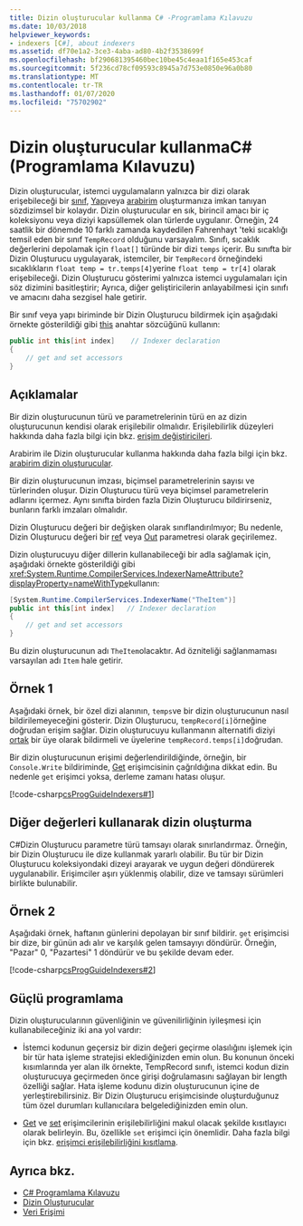 ```yaml
---
title: Dizin oluşturucular kullanma C# -Programlama Kılavuzu
ms.date: 10/03/2018
helpviewer_keywords:
- indexers [C#], about indexers
ms.assetid: df70e1a2-3ce3-4aba-ad80-4b2f3538699f
ms.openlocfilehash: bf290681395460bec10be45c4eaa1f165e453caf
ms.sourcegitcommit: 5f236cd78cf09593c8945a7d753e0850e96a0b80
ms.translationtype: MT
ms.contentlocale: tr-TR
ms.lasthandoff: 01/07/2020
ms.locfileid: "75702902"
---
```

# <a name="using-indexers-c-programming-guide"></a>Dizin oluşturucular kullanmaC# (Programlama Kılavuzu)

Dizin oluşturucular, istemci uygulamaların yalnızca bir dizi olarak erişebileceği bir [sınıf](../../language-reference/keywords/class.md), [Yapı](../../language-reference/keywords/struct.md)veya [arabirim](../../language-reference/keywords/interface.md) oluşturmanıza imkan tanıyan sözdizimsel bir kolaydır. Dizin oluşturucular en sık, birincil amacı bir iç koleksiyonu veya diziyi kapsüllemek olan türlerde uygulanır. Örneğin, 24 saatlik bir dönemde 10 farklı zamanda kaydedilen Fahrenhayt 'teki sıcaklığı temsil eden bir sınıf `TempRecord` olduğunu varsayalım. Sınıfı, sıcaklık değerlerini depolamak için `float[]` türünde bir dizi `temps` içerir. Bu sınıfta bir Dizin Oluşturucu uygulayarak, istemciler, bir `TempRecord` örneğindeki sıcaklıkların `float temp = tr.temps[4]`yerine `float temp = tr[4]` olarak erişebileceği. Dizin Oluşturucu gösterimi yalnızca istemci uygulamaları için söz dizimini basitleştirir; Ayrıca, diğer geliştiricilerin anlayabilmesi için sınıfı ve amacını daha sezgisel hale getirir.  
  
Bir sınıf veya yapı biriminde bir Dizin Oluşturucu bildirmek için aşağıdaki örnekte gösterildiği gibi [this](../../language-reference/keywords/this.md) anahtar sözcüğünü kullanın:

```csharp
public int this[int index]    // Indexer declaration  
{  
    // get and set accessors  
}  
```

## <a name="remarks"></a>Açıklamalar

Bir dizin oluşturucunun türü ve parametrelerinin türü en az dizin oluşturucunun kendisi olarak erişilebilir olmalıdır. Erişilebilirlik düzeyleri hakkında daha fazla bilgi için bkz. [erişim değiştiricileri](../../language-reference/keywords/access-modifiers.md).  
  
 Arabirim ile Dizin oluşturucular kullanma hakkında daha fazla bilgi için bkz. [arabirim dizin oluşturucular](./indexers-in-interfaces.md).  
  
 Bir dizin oluşturucunun imzası, biçimsel parametrelerinin sayısı ve türlerinden oluşur. Dizin Oluşturucu türü veya biçimsel parametrelerin adlarını içermez. Aynı sınıfta birden fazla Dizin Oluşturucu bildirirseniz, bunların farklı imzaları olmalıdır.  
  
 Dizin Oluşturucu değeri bir değişken olarak sınıflandırılmıyor; Bu nedenle, Dizin Oluşturucu değeri bir [ref](../../language-reference/keywords/ref.md) veya [Out](../../language-reference/keywords/out-parameter-modifier.md) parametresi olarak geçirilemez.  
  
 Dizin oluşturucuyu diğer dillerin kullanabileceği bir adla sağlamak için, aşağıdaki örnekte gösterildiği gibi <xref:System.Runtime.CompilerServices.IndexerNameAttribute?displayProperty=nameWithType>kullanın:  

```csharp
[System.Runtime.CompilerServices.IndexerName("TheItem")]  
public int this[int index]   // Indexer declaration  
{
    // get and set accessors  
}  
```

Bu dizin oluşturucunun adı `TheItem`olacaktır. Ad özniteliği sağlanmaması varsayılan adı `Item` hale getirir.  
  
## <a name="example-1"></a>Örnek 1  
  
Aşağıdaki örnek, bir özel dizi alanının, `temps`ve bir dizin oluşturucunun nasıl bildirilemeyeceğini gösterir. Dizin Oluşturucu, `tempRecord[i]`örneğine doğrudan erişim sağlar. Dizin oluşturucuyu kullanmanın alternatifi diziyi [ortak](../../language-reference/keywords/public.md) bir üye olarak bildirmeli ve üyelerine `tempRecord.temps[i]`doğrudan.  
  
 Bir dizin oluşturucunun erişimi değerlendirildiğinde, örneğin, bir `Console.Write` bildiriminde, [Get](../../language-reference/keywords/get.md) erişimcisinin çağrıldığına dikkat edin. Bu nedenle `get` erişimci yoksa, derleme zamanı hatası oluşur.  
  
 [!code-csharp[csProgGuideIndexers#1](~/samples/snippets/csharp/VS_Snippets_VBCSharp/csProgGuideIndexers/CS/Indexers.cs#1)]  
  
## <a name="indexing-using-other-values"></a>Diğer değerleri kullanarak dizin oluşturma

C#Dizin Oluşturucu parametre türü tamsayı olarak sınırlandırmaz. Örneğin, bir Dizin Oluşturucu ile dize kullanmak yararlı olabilir. Bu tür bir Dizin Oluşturucu koleksiyondaki dizeyi arayarak ve uygun değeri döndürerek uygulanabilir. Erişimciler aşırı yüklenmiş olabilir, dize ve tamsayı sürümleri birlikte bulunabilir.  
  
## <a name="example-2"></a>Örnek 2  
  
Aşağıdaki örnek, haftanın günlerini depolayan bir sınıf bildirir. `get` erişimcisi bir dize, bir günün adı alır ve karşılık gelen tamsayıyı döndürür. Örneğin, "Pazar" 0, "Pazartesi" 1 döndürür ve bu şekilde devam eder.  
  
 [!code-csharp[csProgGuideIndexers#2](~/samples/snippets/csharp/VS_Snippets_VBCSharp/csProgGuideIndexers/CS/Indexers.cs#2)]  
  
## <a name="robust-programming"></a>Güçlü programlama

 Dizin oluşturucularının güvenliğinin ve güvenilirliğinin iyileşmesi için kullanabileceğiniz iki ana yol vardır:  
  
- İstemci kodunun geçersiz bir dizin değeri geçirme olasılığını işlemek için bir tür hata işleme stratejisi eklediğinizden emin olun. Bu konunun önceki kısımlarında yer alan ilk örnekte, TempRecord sınıfı, istemci kodun dizin oluşturucuya geçirmeden önce girişi doğrulamasını sağlayan bir length özelliği sağlar. Hata işleme kodunu dizin oluşturucunun içine de yerleştirebilirsiniz. Bir Dizin Oluşturucu erişimcisinde oluşturduğunuz tüm özel durumları kullanıcılara belgelediğinizden emin olun.  
  
- [Get](../../language-reference/keywords/get.md) ve [set](../../language-reference/keywords/set.md) erişimcilerinin erişilebilirliğini makul olacak şekilde kısıtlayıcı olarak belirleyin. Bu, özellikle `set` erişimci için önemlidir. Daha fazla bilgi için bkz. [erişimci erişilebilirliğini kısıtlama](../classes-and-structs/restricting-accessor-accessibility.md).  
  
## <a name="see-also"></a>Ayrıca bkz.

- [C# Programlama Kılavuzu](../index.md)
- [Dizin Oluşturucular](./index.md)
- [Veri Erişimi](../classes-and-structs/properties.md)
